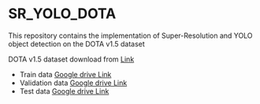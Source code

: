 ﻿# SR_YOLO_DOTA
This repository contains the implementation of Super-Resolution and YOLO object detection on the DOTA v1.5 dataset

DOTA v1.5 dataset download from [Link](https://captain-whu.github.io/DOTA/dataset.html) 

- Train data [Google drive Link](https://drive.google.com/drive/folders/1gmeE3D7R62UAtuIFOB9j2M5cUPTwtsxK)
- Validation data [Google drive Link](https://drive.google.com/drive/folders/1n5w45suVOyaqY84hltJhIZdtVFD9B224)
- Test data [Google drive Link](https://drive.google.com/drive/folders/1mYOf5USMGNcJRPcvRVJVV1uHEalG5RPl)
